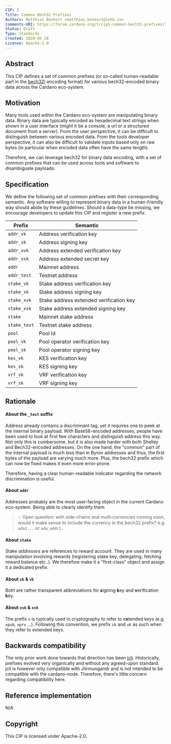 ```yaml
---
CIP: 5
Title: Common Bech32 Prefixes 
Authors: Matthias Benkort <matthias.benkort@iohk.io>
Comments-URI: https://forum.cardano.org/t/cip5-common-bech32-prefixes/35189
Status: Draft
Type: Standards
Created: 2020-05-28
License: Apache-2.0
---
```


## Abstract

This CIP defines a set of common prefixes (or so-called human-readable part in the [bech32](https://github.com/bitcoin/bips/blob/master/bip-0173.mediawiki)) encoding format) for various bech32-encoded binary data across the Cardano eco-system.

## Motivation

Many tools used within the Cardano eco-system are manipulating binary data. Binary data are typically encoded as hexadecimal text strings when shown in a user interface (might it be a console, a url or a structured document from a server). From the user perspective, it can be difficult to distinguish between various encoded data. From the tools developer perspective, it can also be difficult to validate inputs based only on raw bytes (in particular when encoded data often have the same length). 

Therefore, we can leverage bech32 for binary data encoding, with a set of common prefixes that can be used across tools and software to disambiguate payloads. 

## Specification

We define the following set of common prefixes with their corresponding semantic. Any software willing to represent binary data in a human-friendly way should abide by these guidelines. Should a data-type be missing, we encourage developers to update this CIP and register a new prefix. 

| Prefix       | Semantic                                |
| ---          | ---                                     |
| `addr_vk`    | Address verification key                |
| `addr_sk`    | Address signing key                     |
| `addr_xvk`   | Address extended verification key       |
| `addr_xsk`   | Address extended secret key             |
| `addr`       | Mainnet address                         |
| `addr_test`  | Testnet address                         |
| `stake_vk`   | Stake address verification key          |
| `stake_sk`   | Stake address signing key               |
| `stake_xvk`  | Stake address extended verification key |
| `stake_xsk`  | Stake address extended signing key      |
| `stake`      | Mainnet stake address                   |
| `stake_test` | Testnet stake address                   |
| `pool`       | Pool Id                                 |
| `pool_vk`    | Pool operator verification key          |
| `pool_sk`    | Pool operator signing key               |
| `kes_vk`     | KES verification key                    |
| `kes_sk`     | KES signing key                         |
| `vrf_vk`     | VRF verification key                    |
| `vrf_sk`     | VRF signing key                         |

## Rationale

#### About the `_test` suffix

Address already contains a discriminant tag, yet it requires one to peek at the internal binary payload. With Base58-encoded addresses, people have been used to look at first few characters and distinguish address this way. Not only this is cumbersome, but it is also made harder with both Shelley and Bech32-encoded addresses. On the one hand, the "common" part of the internal payload is much less than in Byron addresses and thus, the first bytes of the payload are varying much more. Plus, the bech32 prefix which can now be fixed makes it even more error-prone. 

Therefore, having a clear human-readable indicator regarding the network discrimination is useful.

#### About `addr`

Addresses probably are the most user-facing object in the current Cardano eco-system. Being able to clearly identify them 

> :bulb: Open question: with side-chains and multi-currencies coming soon, would it make sense to include the currency in the bech32 prefix? e.g. `ada1...` or `ada_addr1.`

#### About `stake` 

Stake _addresses_ are references to reward account. They are used in many manipulation involving rewards (registering stake key, delegating, fetching reward balance etc..). We therefore make it a "first-class" object and assign it a dedicated prefix.

#### About `sk` & `vk`

Both are rather transparent abbreviations for **s**igning **k**ey and **v**erification **k**ey.

#### About `xsk` & `xvk`

The prefix `x` is typically used in cryptography to refer to e**x**tended keys (e.g. `xpub`, `xprv` ...). Following this convention, we prefix `sk` and `vk` as such when they refer to extended keys.

## Backwards compatibility

The only prior work done towards that direction has been [jcli](https://input-output-hk.github.io/jormungandr/jcli/introduction.html). Historically, prefixes evolved very organically and without any agreed-upon standard. jcli is however only compatible with Jörmungandr and is not intended to be compatible with the cardano-node. Therefore, there's little concern regarding compatibility here.

## Reference implementation

N/A

## Copyright

This CIP is licensed under Apache-2.0.
